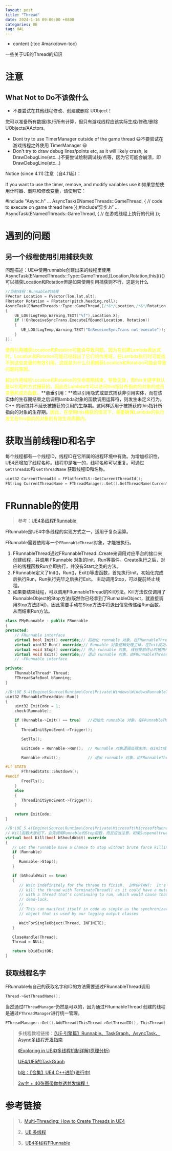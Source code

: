 ```yaml
---
layout: post
title: "Thread"
date: 2024-1-16 09:00:00 +0800 
categories: UE
tag: HAL
---
```

* content
{:toc #markdown-toc}

一些关于UE的Thread的知识

<!-- more -->





# 注意

## What Not to Do不该做什么

- 不要尝试在其他线程修改、创建或删除 UObject！

您可以准备所有数据/执行所有计算，但只有游戏线程应该实际生成/修改/删除 UObjects/AActors。

- Dont try to use TimerManager outside of the game thread 😃不要尝试在游戏线程之外使用 TimerManager 😃
- Don't try to draw debug lines/points etc, as it will likely crash, ie DrawDebugLine(etc...)不要尝试绘制调试线/点等，因为它可能会崩溃，即 DrawDebugLine(etc...)

Notice (since 4.11):注意（自4.11起）：

If you want to use the timer, remove, and modify variables use it:如果您想使用计时器、删除和修改变量，请使用它：

\#include "Async.h" ... AsyncTask(ENamedThreads::GameThread, []() { // code to execute on game thread here });#include“异步.h” ... AsyncTask(ENamedThreads::GameThread, []() { // 在游戏线程上执行的代码 });

# 遇到的问题

## 另一个线程使用引用捕获失败

问题描述：UE中使用runnable创建出来的线程里使用AsyncTask(ENamedThreads::Type::GameThread,\[Location,Rotation,this\](){}可以捕获Location和Rotation但是如果使用引用捕获则不行，这是为什么

```c++
//当前线程：Runnable的线程
FVector Location = FVector(lon,lat,alt);
FRotator Rotation = FRotator(pitch,heading,roll);
AsyncTask(ENamedThreads::Type::GameThread,[/*&*/Location,/*&*/Rotation,this]()
{
    UE_LOG(LogTemp,Warning,TEXT("%f"),Location.X);
    if (!OnReceiveSyncTrans.ExecuteIfBound(Location, Rotation))
    {
       UE_LOG(LogTemp,Warning,TEXT("OnReceiveSyncTrans not execute"));
    }
});
```

<font color=yellow>使用引用捕获Location和Rotation可能会导致问题。因为在创建Lambda表达式时，Location和Rotation可能已经超出了它们的作用域，在Lambda执行时可能找不到这些变量的有效引用。这就是为什么引用捕获Location和Rotation可能会导致问题的原因。</font>

<font color=yellow>超出作用域后Location和Rotation的生命周期结束，导致无效，而this关键字默认是以引用的方式捕获的，因此在Lambda中可以访问this指针所指向的对象的成员变量和成员函数。</font>**悬垂引用：**若以引用隐式或显式捕获非引用实体，而在该实体的生存期结束之后调用lambda对象的函数调用运算符，则发生未定义行为。C++ 的闭包并不延长被捕获的引用的生存期。这同样适用于被捕获的this指针所指向的对象的生存期。<font color=yellow>因此，在使用this捕获的情况下，需要确保Lambda的执行发生在this指向的对象的有效生命周期内。</font>

# 获取当前线程ID和名字

每个线程都有一个线程ID，线程ID在它所属的进程环境中有效。为增加标识性，UE4还增加了线程名称。线程ID是唯一的，线程名称可以重复。可通过`GetThreadID`和 `GetThreadName` 获取线程ID和名称。

```c++
uint32 CurrentThreadId = FPlatformTLS::GetCurrentThreadId();
FString CurrentThreadName = FThreadManager::Get().GetThreadName(CurrentThreadId);
```

# FRunnable的使用

> 参考：[UE4多线程FRunnable](https://zhuanlan.zhihu.com/p/571515841)

FRunnable是UE4中多线程的实现方式之一，适用于复杂运算。

FRunnable需要依附与一个`FRunnableThread`对象，才能被执行。

1. FRunnableThread通过FRunnableThread::Create来调用对应平台的接口来创建线程，并调用 FRunnable 对象的Init，Run等事件。Create执行之后，对应的线程函数Run立即执行，并没有Start之类的方法。
2. FRunnable定义了Init()，Run()，Exit()等虚函数，首先执行Init，初始化完成后执行Run，Run执行完毕之后执行Exit。
   主动调用Stop，可以提前终止线程。
3. 如果要结束线程，可以调用FRunnableThread的Kill方法。Kill方法仅仅调用了RunnableObject的Stop方法(既然你已经拿到了RunnableObject，就直接调用Stop方法即可)，因此需要手动在Stop方法中将退出信息传递给Run函数，从而结束Run方法。

```c++
class FMyRunnable : public FRunnable
{
protected:
    // FRunnable interface
    virtual bool Init() override;// 初始化 runnable 对象，在FRunnableThread创建线程对象后调用
    virtual uint32 Run() override;// Runnable 对象逻辑处理主体，在Init成功后调用
    virtual void Stop() override;// 停止 runnable 对象, 线程提前终止时被用户调用 如：Kill()或直接调用Stop()
    virtual void Exit() override;// 退出 runnable 对象，由FRunnableThread调用，在Run函数return后会调用此函数。
    // ~FRunnable interface

private:
	FRunnableThread* Thread;
	FThreadSafeBool bRunning;
}
```

```c++
//D:\UE_5.4\Engine\Source\Runtime\Core\Private\Windows\WindowsRunnableThread.cpp 用Windows平台举例
uint32 FRunnableThreadWin::Run()
{
    uint32 ExitCode = 1;
    check(Runnable);

    if (Runnable->Init() == true)	//初始化 runnable 对象，在FRunnableThread创建线程对象后调用
    {
       ThreadInitSyncEvent->Trigger();

       SetTls();

       ExitCode = Runnable->Run();	// Runnable 对象逻辑处理主体，在Init成功后调用

       Runnable->Exit();			// 退出 runnable 对象，由FRunnableThread调用

#if STATS
       FThreadStats::Shutdown();
#endif
       FreeTls();
    }
    else
    {
       ThreadInitSyncEvent->Trigger();
    }

    return ExitCode;
}
```

```c++
//D:\UE_5.4\Engine\Source\Runtime\Core\Private\Microsoft\MicrosoftRunnableThread.h
// Kill函数大致如下，会先调用Runnable的Stop函数，而且应当注意，如果Suspend(true)时调用Kill(false)会崩
virtual bool Kill(bool bShouldWait) override
{
   // Let the runnable have a chance to stop without brute force killing
   if (Runnable)
   {
      Runnable->Stop();
   }

   if (bShouldWait == true)
   {
      // Wait indefinitely for the thread to finish.  IMPORTANT:  It's not safe to just go and
      // kill the thread with TerminateThread() as it could have a mutex lock that's shared
      // with a thread that's continuing to run, which would cause that other thread to
      // dead-lock.  
      //
      // This can manifest itself in code as simple as the synchronization
      // object that is used by our logging output classes

      WaitForSingleObject(Thread, INFINITE);
   }

   CloseHandle(Thread);
   Thread = NULL;

   return bDidExitOK;
}
```

## 获取线程名字

FRunnable有自己的获取名字和ID的方法需要通过FRunnableThread调用

```c++
Thread->GetThreadName();
```

当然通过`FThreadManager`仍然是可以的，因为通过FRunnableThread 创建的线程是通过`FThreadManager`进行统一管理。

```c++
FThreadManager::Get().AddThread(ThisThread->GetThreadID(), ThisThread);
```



> 多线程教程链接：[【UE·引擎篇】Runnable、TaskGraph、AsyncTask、Async多线程开发指南](https://blog.csdn.net/j756915370/article/details/122752719)
>
> [《Exploring in UE4》多线程机制详解(原理分析) ](https://zhuanlan.zhihu.com/p/38881269)
>
> [UE4/UE5的TaskGraph](https://cloud.tencent.com/developer/article/1897046)
>
> [b站：【合集】UE4 C++进阶(进行中)](https://www.bilibili.com/video/BV14p4y1a7nj?p=7)
>
> [2w字 + 40张图带你参透并发编程！ ](https://www.cnblogs.com/cxuanBlog/p/13523033.html)

# 参考链接

> 1，[Multi-Threading: How to Create Threads in UE4](https://michaeljcole.github.io/wiki.unrealengine.com/Multi-Threading:_How_to_Create_Threads_in_UE4)
>
> 2，[UE 多线程](https://blog.csdn.net/qq_52825422/article/details/133884930)
>
> 3，[UE4多线程FRunnable](https://zhuanlan.zhihu.com/p/571515841)

